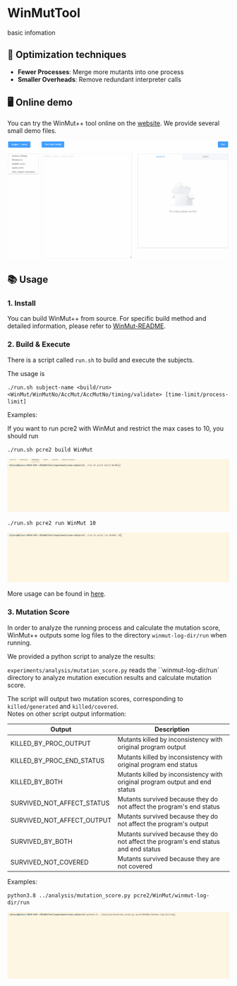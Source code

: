 # WinMutTool

basic infomation

## 🚀 Optimization techniques

- **Fewer Processes**: Merge more mutants into one process
- **Smaller Overheads**: Remove redundant interpreter calls

## 🖥️ Online demo

You can try the WinMut++ tool online on the [website](). We provide several small demo files.

![demo](demo.gif)

## 📚 Usage

### 1. Install

You can build WinMut++ from source.
For specific build method and detailed information, please refer to [WinMut-README](WinMut-README.md).

### 2. Build & Execute

There is a script called `run.sh` to build and execute the subjects.

The usage is
```text
./run.sh subject-name <build/run> <WinMut/WinMutNo/AccMut/AccMutNo/timing/validate> [time-limit/process-limit]
```
Examples:

If you want to run pcre2 with WinMut and restrict the max cases to 10, you should run
```shell
./run.sh pcre2 build WinMut
```
![build pcre2](build-pcre2.gif)


```shell
./run.sh pcre2 run WinMut 10
```
![build pcre2](execute-pcre2.gif)

More usage can be found in [here](WinMut-README.md#running-the-experiments-from-the-paper).

### 3. Mutation Score

In order to analyze the running process and calculate the mutation score, WinMut++ outputs some log files to the directory `winmut-log-dir/run` when running.

We provided a python script to analyze the results:

`experiments/analysis/mutation_score.py` reads the ``winmut-log-dir/run` directory to analyze mutation execution results and calculate mutation score.


The script will output two mutation scores, corresponding to `killed/generated` and `killed/covered`.  
Notes on other script output information:
   
   | Output                             | Description                                      |
   |-----------------------------------|------------------------------------------|
   | KILLED_BY_PROC_OUTPUT            | Mutants killed by inconsistency with original program output                |
   | KILLED_BY_PROC_END_STATUS        | Mutants killed by inconsistency with original program end status            |
   | KILLED_BY_BOTH                   | Mutants killed by inconsistency with original program output and end status|
   | SURVIVED_NOT_AFFECT_STATUS       | Mutants survived because they do not affect the program's end status        |
   | SURVIVED_NOT_AFFECT_OUTPUT       | Mutants survived because they do not affect the program's output        |
   | SURVIVED_BY_BOTH                 | Mutants survived because they do not affect the program's end status and end status|
   | SURVIVED_NOT_COVERED             | Mutants survived because they are not covered                |


Examples:
```shell
python3.8 ../analysis/mutation_score.py pcre2/WinMut/winmut-log-dir/run
```
![mutation score pcre2](mutation_score-pcre2.gif)


